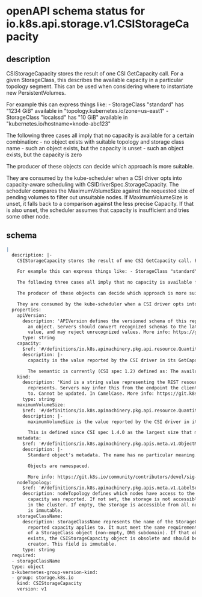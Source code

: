 # openAPI schema status for io.k8s.api.storage.v1.CSIStorageCapacity

## description

CSIStorageCapacity stores the result of one CSI GetCapacity call. For a given StorageClass, this describes the available capacity in a particular topology segment.  This can be used when considering where to instantiate new PersistentVolumes.

For example this can express things like: - StorageClass "standard" has "1234 GiB" available in "topology.kubernetes.io/zone=us-east1" - StorageClass "localssd" has "10 GiB" available in "kubernetes.io/hostname=knode-abc123"

The following three cases all imply that no capacity is available for a certain combination: - no object exists with suitable topology and storage class name - such an object exists, but the capacity is unset - such an object exists, but the capacity is zero

The producer of these objects can decide which approach is more suitable.

They are consumed by the kube-scheduler when a CSI driver opts into capacity-aware scheduling with CSIDriverSpec.StorageCapacity. The scheduler compares the MaximumVolumeSize against the requested size of pending volumes to filter out unsuitable nodes. If MaximumVolumeSize is unset, it falls back to a comparison against the less precise Capacity. If that is also unset, the scheduler assumes that capacity is insufficient and tries some other node.

## schema

```yaml
|
  description: |-
    CSIStorageCapacity stores the result of one CSI GetCapacity call. For a given StorageClass, this describes the available capacity in a particular topology segment.  This can be used when considering where to instantiate new PersistentVolumes.

    For example this can express things like: - StorageClass "standard" has "1234 GiB" available in "topology.kubernetes.io/zone=us-east1" - StorageClass "localssd" has "10 GiB" available in "kubernetes.io/hostname=knode-abc123"

    The following three cases all imply that no capacity is available for a certain combination: - no object exists with suitable topology and storage class name - such an object exists, but the capacity is unset - such an object exists, but the capacity is zero

    The producer of these objects can decide which approach is more suitable.

    They are consumed by the kube-scheduler when a CSI driver opts into capacity-aware scheduling with CSIDriverSpec.StorageCapacity. The scheduler compares the MaximumVolumeSize against the requested size of pending volumes to filter out unsuitable nodes. If MaximumVolumeSize is unset, it falls back to a comparison against the less precise Capacity. If that is also unset, the scheduler assumes that capacity is insufficient and tries some other node.
  properties:
    apiVersion:
      description: 'APIVersion defines the versioned schema of this representation of
        an object. Servers should convert recognized schemas to the latest internal
        value, and may reject unrecognized values. More info: https://git.k8s.io/community/contributors/devel/sig-architecture/api-conventions.md#resources'
      type: string
    capacity:
      $ref: '#/definitions/io.k8s.apimachinery.pkg.api.resource.Quantity'
      description: |-
        capacity is the value reported by the CSI driver in its GetCapacityResponse for a GetCapacityRequest with topology and parameters that match the previous fields.

        The semantic is currently (CSI spec 1.2) defined as: The available capacity, in bytes, of the storage that can be used to provision volumes. If not set, that information is currently unavailable.
    kind:
      description: 'Kind is a string value representing the REST resource this object
        represents. Servers may infer this from the endpoint the client submits requests
        to. Cannot be updated. In CamelCase. More info: https://git.k8s.io/community/contributors/devel/sig-architecture/api-conventions.md#types-kinds'
      type: string
    maximumVolumeSize:
      $ref: '#/definitions/io.k8s.apimachinery.pkg.api.resource.Quantity'
      description: |-
        maximumVolumeSize is the value reported by the CSI driver in its GetCapacityResponse for a GetCapacityRequest with topology and parameters that match the previous fields.

        This is defined since CSI spec 1.4.0 as the largest size that may be used in a CreateVolumeRequest.capacity_range.required_bytes field to create a volume with the same parameters as those in GetCapacityRequest. The corresponding value in the Kubernetes API is ResourceRequirements.Requests in a volume claim.
    metadata:
      $ref: '#/definitions/io.k8s.apimachinery.pkg.apis.meta.v1.ObjectMeta'
      description: |-
        Standard object's metadata. The name has no particular meaning. It must be a DNS subdomain (dots allowed, 253 characters). To ensure that there are no conflicts with other CSI drivers on the cluster, the recommendation is to use csisc-<uuid>, a generated name, or a reverse-domain name which ends with the unique CSI driver name.

        Objects are namespaced.

        More info: https://git.k8s.io/community/contributors/devel/sig-architecture/api-conventions.md#metadata
    nodeTopology:
      $ref: '#/definitions/io.k8s.apimachinery.pkg.apis.meta.v1.LabelSelector'
      description: nodeTopology defines which nodes have access to the storage for which
        capacity was reported. If not set, the storage is not accessible from any node
        in the cluster. If empty, the storage is accessible from all nodes. This field
        is immutable.
    storageClassName:
      description: storageClassName represents the name of the StorageClass that the
        reported capacity applies to. It must meet the same requirements as the name
        of a StorageClass object (non-empty, DNS subdomain). If that object no longer
        exists, the CSIStorageCapacity object is obsolete and should be removed by its
        creator. This field is immutable.
      type: string
  required:
  - storageClassName
  type: object
  x-kubernetes-group-version-kind:
  - group: storage.k8s.io
    kind: CSIStorageCapacity
    version: v1

```
